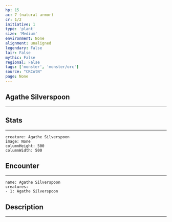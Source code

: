 ```yaml
---
hp: 15
ac: 7 (natural armor)
cr: 1/2
initiative: 1
type: 'plant'    
size: 'Medium'
environment: None
alignment: unaligned
legendary: False
lair: False
mythic: False
regional: False
tags: ['monster', 'monster/orc']
source: "CRCotN"
page: None
---
```


## Agathe Silverspoon
---



## Stats
---

```statblock
creature: Agathe Silverspoon
image: None
columnHeight: 500
columnWidth: 500
```

## Encounter
---

```encounter-table
name: Agathe Silverspoon
creatures:
- 1: Agathe Silverspoon
```

## Description
---




